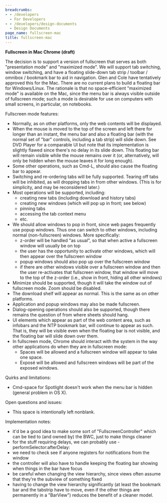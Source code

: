 ```yaml
---
breadcrumbs:
- - /developers
  - For Developers
- - /developers/design-documents
  - Design Documents
page_name: fullscreen-mac
title: fullscreen-mac
---
```


​**Fullscreen in Mac Chrome (draft)**

The decision is to support a version of fullscreen that serves as both
"presentation mode" and "maximized mode". We will support tab switching, window
switching, and have a floating slide-down tab strip / toolbar / omnibox /
bookmark bar to aid in navigation. Glen and Cole have tentatively approved this
for the Mac. There are no current plans to build a floating bar for
Windows/Linux. The rationale is that no space-efficient "maximized mode" is
available on the Mac, since the menu bar is always visible outside of fullscreen
mode; such a mode is desirable for use on computers with small screens, in
particular, on notebooks.

Fullscreen mode features:

*   Normally, as on other platforms, only the web contents will be
            displayed.
*   When the mouse is moved to the top of the screen and left there for
            longer than an instant, the menu bar and also a floating bar (with
            the normal set of "bar" controls, including a tab strip) will slide
            down. See DVD Player for a comparable UI but note that its
            implementation is slightly flawed since there's no delay in its
            slide down. This floating bar will remain visible while the mouse
            remains over it (or, alternatively, will only be hidden when the
            mouse leaves it for long enough).
*   Some other operations, such as Cmd-L, should also cause the floating
            bar to appear.
*   Switching and re-ordering tabs will be fully supported. Tearing off
            tabs will be inhibited, as will dropping tabs in from other windows.
            (This is for simplicity, and may be reconsidered later.)
*   Most operations will be supported, including:
    *   creating new tabs (including download and history tabs)
    *   creating new windows (which will pop up in front; see below)
    *   pinning tabs
    *   accessing the tab context menu
    *   etc.
*   We should allow windows to pop in front, since web pages frequently
            use popup windows. Thus one can switch to other windows, including
            normal (non-fullscreen) windows. More specifically:
    *   z-order will be handled "as usual", so that when active a
                fullscreen window will usually be on top
    *   the user has the opportunity to activate other windows, which
                will then appear over the fullscreen window
    *   popup windows should also pop up over the fullscreen window
    *   if there are other windows visible over a fullscreen window and
                then the user re-activates that fullscreen window, that window
                will move to the top of the z-order (i.e., show in front, hiding
                all other windows)
*   Minimize should be supported, though it will take the window out of
            fullscreen mode. Zoom should be disabled.
*   The download shelf will appear as normal. This is the same as on
            other platforms.
*   Application and popup windows may also be made fullscreen.
*   Dialog-opening operations should also be supported, though there
            remains the question of from where sheets should hang.
*   UI elements which appear as part of the web content area, such as
            infobars and the NTP bookmark bar, will continue to appear as such.
            That is, they will be visible even when the floating bar is not
            visible, and the floating bar will slide down over them.
*   In fullscreen mode, Chrome should interact with the system in the
            way other applications do when they are in fullscreen mode:
    *   Spaces will be allowed and a fullscreen window will appear to
                take one space.
    *   Exposé will be allowed and fullscreen windows will be part of
                the exposed windows.

Quirks and limitations:

*   Cmd-space for Spotlight doesn't work when the menu bar is hidden
            (general problem in OS X).

Open questions and issues:

*   This space is intentionally left nonblank.

Implementation notes:

*   it'd be a good idea to make some sort of "FullscreenController"
            which can be tied to (and owned by) the BWC, just to make things
            cleaner
*   for the stuff requiring delays, we can probably use
            -performSelector:afterDelay:
*   we need to check see if anyone registers for notifications from the
            window
*   the controller will also have to handle keeping the floating bar
            showing when things in the bar have focus
*   be careful when changing the view hierarchy, since views often
            assume that they're the subview of something fixed
*   having to change the view hierarchy significantly (at least the
            bookmark bar and the tabstrip have to move, even if the other things
            are permanently in a "BarView") reduces the benefit of a cleaner
            model.
